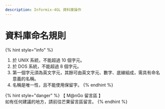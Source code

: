 ```yaml
---
description: Informix-4GL 資料庫操作
---
```


# 資料庫命名規則

{% hint style="info" %}
1. 於 UNIX 系統，不能超過 10 個字元。
2. 於 DOS 系統，不能超過 8 個字元。
3. 第一個字元須為英文字元，其餘可由英文字元、數字、底線組成，需具有命名意義的名稱。
4. 名稱是唯一性，且不能使用保留字。
{% endhint %}

{% hint style="danger" %}
【 M@nGo 留言區 】\
如有任何建議的地方，請前往芒果留言區留言。
{% endhint %}
